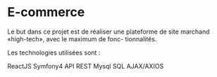 # E-commerce

Le but dans ce projet est de réaliser une plateforme de site marchand «high-tech», avec le maximum de fonc-
tionnalités. 

Les technologies utilisées sont : 

ReactJS 
Symfony4
API REST 
Mysql 
SQL
AJAX/AXIOS
